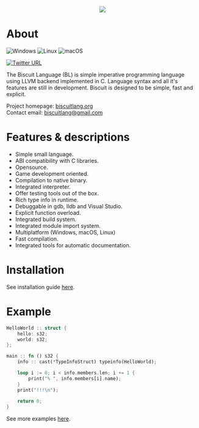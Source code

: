 <div style="text-align:center"><img src="http://biscuitlang.org/versions/0.9.0/_static/header.png" /></div>

# About
![Windows](https://github.com/travisdoor/bl/workflows/Windows/badge.svg?branch=master)
![Linux](https://github.com/travisdoor/bl/workflows/Linux/badge.svg?branch=master)
![macOS](https://github.com/travisdoor/bl/workflows/macOS/badge.svg?branch=master)

[![Twitter URL](https://img.shields.io/twitter/url/https/twitter.com/MTravisDoor.svg?style=social&label=Follow%20%40MTravisDoor)](https://twitter.com/MTravisDoor)

The Biscuit Language (BL) is simple imperative programming language using LLVM backend implemented in C. 
Language syntax and all it's features are still in development. Biscuit is designed to be simple, fast and explicit.

Project homepage: [biscuitlang.org](http://biscuitlang.org)  
Contact email: [biscuitlang@gmail.com](mailto:biscuitlang@gmail.com)

# Features & descriptions
* Simple small language.
* ABI compatibility with C libraries.
* Opensource.
* Game development oriented.
* Compilation to native binary.
* Integrated interpreter.
* Offer testing tools out of the box.
* Rich type info in runtime.
* Debuggable in gdb, lldb and Visual Studio.
* Explicit function overload.
* Integrated build system.
* Integrated module import system.
* Multiplatform (Windows, macOS, Linux)
* Fast compilation.
* Integrated tools for automatic documentation.

# Installation
See installation guide [here](http://biscuitlang.org/#installation).

# Example
```rust
HelloWorld :: struct {
    hello: s32;
    world: s32;
};

main :: fn () s32 {
    info :: cast(*TypeInfoStruct) typeinfo(HelloWorld);

    loop i := 0; i < info.members.len; i += 1 {
        print("% ", info.members[i].name);
    }
    print("!!!\n");
    
    return 0;
}
```

See more examples [here](http://biscuitlang.org/master/how-to.html).
